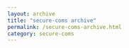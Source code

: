 ```yaml
---
layout: archive
title: "secure-coms archive"
permalink: /secure-coms-archive.html
category: secure-coms
---
```

